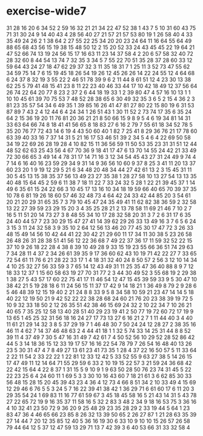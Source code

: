 # exercise-wide7
31
28
16
20
6
34
52
2
59
16
32
21
21
34
22
47
52
38
1
43
7
5
10
31
60
43
75
71
31
30
24
9
14
40
43
4
28
56
40
27
21
57
21
57
53
80
19
1
26
58
40
4
33
35
49
24
26
2
1
38
64
2
27
55
22
25
34
20
20
23
24
64
11
16
64
55
64
49
88
65
68
43
56
15
19
38
15
48
50
12
2
15
20
52
33
24
43
45
45
22
19
64
21
47
52
66
74
13
19
24
56
15
17
16
63
11
23
14
37
58
4
2
20
6
57
58
32
40
72
28
32
60
8
44
54
13
74
7
32
35
3
34
5
7
55
22
70
51
35
28
37
28
60
33
12
59
64
43
24
27
18
47
62
29
37
32
3
11
35
18
31
7
1
25
11
3
52
73
47
55
62
34
59
75
14
7
6
15
19
45
18
26
54
19
26
12
45
26
26
14
22
24
55
12
4
64
68
6
24
37
8
32
19
3
55
22
2
46
51
78
39
9
6
2
11
44
8
61
51
12
4
23
30
13
38
62
25
5
79
41
48
15
41
23
8
11
22
23
40
46
33
44
17
10
42
18
49
12
37
56
64
26
74
22
64
20
77
8
23
2
37
2
6
44
18
19
33
1
2
39
80
47
4
57
16
10
13
1
1
10
10
45
61
39
70
75
53
7
48
52
28
38
65
6
30
49
32
35
3
6
5
2
15
4
36
2
3
81
23
35
57
54
34
6
49
35
1
39
85
16
26
41
47
81
27
80
22
15
80
19
6
31
53
87
89
7
43
2
4
12
44
6
4
24
34
1
26
51
43
1
30
11
52
2
73
74
17
35
6
35
24
64
2
15
36
19
20
11
76
81
20
36
21
21
8
50
66
15
9
8
9
5
4
6
19
34
81
14
31
33
63
64
66
74
8
18
41
41
56
65
8
18
83
27
6
16
2
79
7
55
61
18
34
52
78
5
35
20
76
77
72
43
14
6
19
4
43
50
60
40
1
82
7
25
41
8
29
36
76
21
17
78
60
63
39
40
33
16
7
37
14
31
5
21
16
17
53
46
51
39
2
34
5
4
6
4
22
69
50
58
34
19
22
69
26
28
19
28
4
10
82
15
11
36
56
59
11
50
53
35
23
31
31
51
12
44
48
52
62
63
25
43
56
4
67
70
36
9
18
41
17
47
6
13
70
14
55
24
42
21
33
49
72
30
66
65
3
49
14
4
78
31
17
14
71
16
3
12
34
54
45
43
27
31
24
49
9
74
4
7
14
6
16
40
16
23
59
29
34
9
31
14
9
36
56
10
60
9
37
8
25
3
41
11
20
13
37
60
23
20
1
9
19
12
29
5
21
6
34
48
20
48
34
44
27
42
61
13
2
3
15
45
31
11
30
5
45
13
15
38
35
37
56
13
49
23
27
35
38
1
28
27
58
10
13
27
54
13
13
35
40
48
15
64
45
2
59
6
11
38
7
18
11
22
7
33
24
32
5
28
1
22
21
39
45
37
1
14
49
6
35
61
15
24
22
66
3
10
45
17
13
16
10
34
18
19
59
66
40
65
70
39
37
35
10
78
6
81
19
26
18
60
57
46
32
48
73
4
64
42
24
33
42
44
85
20
3
54
61
20
21
20
29
31
65
35
7
3
79
10
45
47
24
35
49
41
11
62
82
38
36
59
2
32
58
13
22
27
39
59
23
29
15
20
3
4
35
25
28
21
2
13
78
58
11
69
21
46
7
10
2
7
16
5
11
51
20
14
73
27
3
8
48
55
34
10
17
28
32
58
20
31
3
7
2
6
31
17
6
35
24
40
44
57
7
23
30
29
15
47
27
41
14
39
62
29
26
33
13
49
16
3
7
6
5
6
24
3
15
3
11
24
32
58
3
9
35
10
2
64
12
56
13
46
20
77
45
30
17
47
72
3
26
33
48
15
49
14
56
10
42
44
41
22
30
42
21
29
60
11
17
34
11
30
38
5
23
26
58
26
48
26
31
28
38
51
41
56
12
22
36
68
7
49
22
37
36
17
11
59
32
52
22
15
37
10
9
26
18
22
28
4
38
8
39
10
49
28
9
33
15
19
23
55
66
36
51
74
29
63
7
34
28
11
4
37
2
34
26
61
39
35
9
17
36
60
62
43
10
19
71
42
22
27
7
33
65
72
54
61
11
76
6
21
28
22
33
17
1
4
18
31
32
40
24
8
50
57
2
56
3
12
10
14
34
4
10
25
32
27
56
33
59
3
7
65
14
12
43
49
31
11
25
35
47
36
40
88
8
9
7
12
18
33
12
37
1
15
60
58
63
19
27
70
31
77
2
3
44
30
49
52
3
55
68
19
2
29
38
1
38
27
5
43
57
17
60
22
75
41
17
11
46
54
12
47
15
45
39
59
33
9
5
30
47
10
38
42
21
5
19
28
18
6
11
24
56
15
11
37
17
42
9
14
18
21
1
36
49
8
79
2
9
28
6
5
46
48
39
12
15
19
40
2
21
24
8
8
33
9
5
8
34
58
10
59
21
23
47
14
14
5
18
40
22
12
19
50
21
9
42
52
22
22
38
28
68
24
60
21
76
20
23
38
39
19
72
5
10
9
32
33
18
50
2
12
26
35
51
42
38
46
15
69
24
32
2
10
22
34
7
10
26
21
40
65
7
35
25
12
58
13
40
28
51
40
29
23
19
41
2
50
77
19
72
60
72
17
19
9
13
65
1
45
25
32
31
56
18
16
24
27
17
73
13
27
6
16
21
2
7
1
11
44
40
3
4
40
11
61
21
29
14
32
3
8
5
37
29
19
7
1
46
48
30
7
50
24
24
12
28
27
2
38
35
16
46
11
4
62
7
14
37
46
48
63
2
4
44
41
18
1
1
32
5
74
33
14
25
31
44
8
8
52
39
11
4
37
49
7
30
5
47
16
31
49
7
42
61
7
4
50
52
56
10
29
52
28
52
86
42
44
5
3
14
18
36
15
12
33
19
17
57
16
16
22
54
78
79
7
26
54
16
48
40
13
26
23
5
30
31
47
4
7
8
49
27
13
61
23
41
73
35
1
28
4
37
22
16
50
57
5
11
33
64
2
22
11
54
2
33
22
22
1
22
81
12
33
12
42
5
33
52
55
9
63
27
38
5
14
26
15
17
47
49
11
12
14
64
71
55
29
59
6
33
2
10
19
15
22
57
3
21
59
24
36
68
42
22
42
15
64
4
22
8
37
1
31
15
5
9
10
9
1
9
63
50
28
50
76
23
74
31
45
5
22
22
23
25
6
4
24
60
11
1
69
5
3
3
30
10
16
43
60
7
18
21
61
3
6
62
85
30
33
56
48
15
28
15
20
45
39
43
23
4
36
4
12
73
4
66
8
51
34
2
10
33
49
4
15
69
12
29
46
6
76
5
5
3
24
5
7
16
22
39
41
38
42
1
36
29
71
6
61
60
17
6
11
20
3
29
35
54
24
1
69
83
11
16
77
61
59
67
3
45
18
45
58
16
5
21
43
14
31
5
43
78
27
22
65
72
19
9
16
35
37
11
58
16
5
32
2
83
3
48
2
34
9
18
16
53
75
3
36
16
4
10
32
41
23
50
72
9
36
20
9
25
48
29
23
35
28
29
2
33
19
44
5
64
1
23
83
47
36
4
46
65
66
23
85
8
26
32
13
39
50
65
2
26
27
87
1
21
28
63
35
39
27
14
44
7
20
12
35
85
12
40
5
36
16
19
30
6
33
10
9
10
10
15
26
57
26
58
79
44
64
12
5
37
12
47
59
13
29
71
13
7
42
39
3
6
40
53
66
31
33
32
58
4
